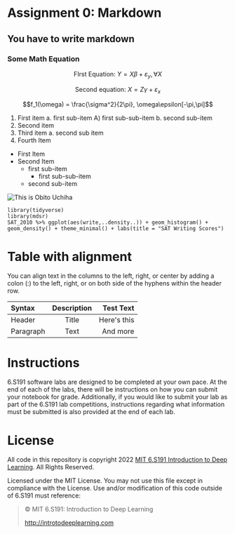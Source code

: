 # Assignment 0: Markdown

## You have to write markdown

### Some Math Equation

$$\text{FIrst Equation: }Y =Xβ+ε_y, ∀X$$

$$\text{Second equation: }X=Zγ+ε_x$$

$$f_1(\omega) = \frac{\sigma^2}{2\pi}, \omega\epsilon[-\pi,\pi]$$

1. First item a. first sub-item A) first sub-sub-item b. second sub-item
3. Second item
4. Third item a. second sub item
5. Fourth Item

- First Item
- Second Item
  - first sub-item
    - first sub-sub-item
  - second sub-item


![This is Obito Uchiha](https://encrypted-tbn0.gstatic.com/images?q=tbn:ANd9GcQtI9FWYeudxVyuO6nKV7a6i1tLxFSkvszmCg&usqp=CAU)

```
library(tidyverse)
library(mdsr)
SAT_2010 %>% ggplot(aes(write,..density..)) + geom_histogram() +
geom_density() + theme_minimal() + labs(title = "SAT Writing Scores")
```

# Table with alignment
You can align text in the columns to the left, right, or center by adding a colon (:) to the left,
right, or on both side of the hyphens within the header row.


| Syntax | Description | Test Text |
| :--- | :---: | ---: |
| Header | Title | Here's this |
| Paragraph | Text | And more |

# Instructions

6.S191 software labs are designed to be completed at your own pace. At the end of each
of the labs, there will be instructions on how you can submit your notebook for grade.
Additionally, if you would like to submit your lab as part of the 6.S191 lab competitions,
instructions regarding what information must be submitted is also provided at the end of
each lab.

# License

All code in this repository is copyright 2022 [MIT 6.S191 Introduction to Deep Learning](http://introtodeeplearning.com/). All
Rights Reserved.

Licensed under the MIT License. You may not use this file except in compliance with the
License. Use and/or modification of this code outside of 6.S191 must reference:

>© MIT 6.S191: Introduction to Deep Learning
>
>http://introtodeeplearning.com
